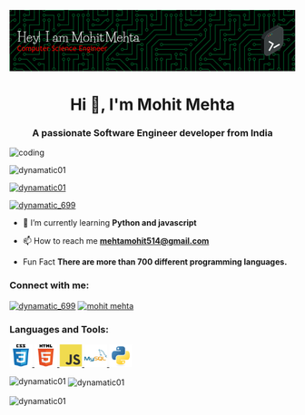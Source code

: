 ![logo](https://github.com/Dynamatic01/Dynamatic01/blob/main/github-header-image.png)
<h1 align="center">Hi 👋, I'm Mohit Mehta</h1>
<h3 align="center">A passionate Software Engineer developer from India</h3>

<img align="top center" alt="coding" width="400" src="https://images.squarespace-cdn.com/content/v1/5769fc401b631bab1addb2ab/1541580611624-TE64QGKRJG8SWAIUS7NS/coding-freak.gif">


<p align="left"> <img src="https://komarev.com/ghpvc/?username=dynamatic01&label=Profile%20views&color=0e75b6&style=flat" alt="dynamatic01" /> </p>

<p align="left"> <a href="https://github.com/ryo-ma/github-profile-trophy"><img src="https://github-profile-trophy.vercel.app/?username=dynamatic01" alt="dynamatic01" /></a> </p>

<p align="left"> <a href="https://twitter.com/dynamatic_699" target="blank"><img src="https://img.shields.io/twitter/follow/dynamatic_699?logo=twitter&style=for-the-badge" alt="dynamatic_699" /></a> </p>

- 🌱 I’m currently learning **Python and javascript**

- 📫 How to reach me **mehtamohit514@gmail.com**

- Fun Fact **There are more than 700 different programming languages.**

<h3 align="left">Connect with me:</h3>
<p align="left">
<a href="https://twitter.com/dynamatic_699" target="blank"><img align="center" src="https://raw.githubusercontent.com/rahuldkjain/github-profile-readme-generator/master/src/images/icons/Social/twitter.svg" alt="dynamatic_699" height="30" width="40" /></a>
<a href="https://linkedin.com/in/mohit mehta" target="blank"><img align="center" src="https://raw.githubusercontent.com/rahuldkjain/github-profile-readme-generator/master/src/images/icons/Social/linked-in-alt.svg" alt="mohit mehta" height="30" width="40" /></a>
</p>

<h3 align="left">Languages and Tools:</h3>
<p align="left"> <a href="https://www.w3schools.com/css/" target="_blank" rel="noreferrer"> <img src="https://raw.githubusercontent.com/devicons/devicon/master/icons/css3/css3-original-wordmark.svg" alt="css3" width="40" height="40"/> </a> <a href="https://www.w3.org/html/" target="_blank" rel="noreferrer"> <img src="https://raw.githubusercontent.com/devicons/devicon/master/icons/html5/html5-original-wordmark.svg" alt="html5" width="40" height="40"/> </a> <a href="https://developer.mozilla.org/en-US/docs/Web/JavaScript" target="_blank" rel="noreferrer"> <img src="https://raw.githubusercontent.com/devicons/devicon/master/icons/javascript/javascript-original.svg" alt="javascript" width="40" height="40"/> </a> <a href="https://www.mysql.com/" target="_blank" rel="noreferrer"> <img src="https://raw.githubusercontent.com/devicons/devicon/master/icons/mysql/mysql-original-wordmark.svg" alt="mysql" width="40" height="40"/> </a> <a href="https://www.python.org" target="_blank" rel="noreferrer"> <img src="https://raw.githubusercontent.com/devicons/devicon/master/icons/python/python-original.svg" alt="python" width="40" height="40"/> </a> </p>

<p><img align="left" src="https://github-readme-stats.vercel.app/api/top-langs?username=dynamatic01&show_icons=true&locale=en&layout=compact" alt="dynamatic01" /></p>

<p>&nbsp;<img align="center" src="https://github-readme-stats.vercel.app/api?username=dynamatic01&show_icons=true&locale=en" alt="dynamatic01" /></p>

<p><img align="center" src="https://github-readme-streak-stats.herokuapp.com/?user=dynamatic01&" alt="dynamatic01" /></p>

